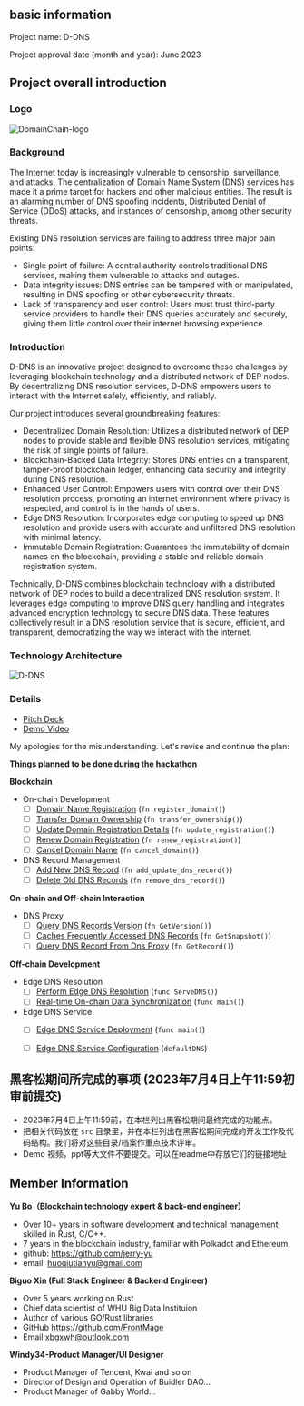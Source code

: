 ## basic information

Project name: D-DNS  

Project approval date (month and year): June 2023

## Project overall introduction
### Logo
![DomainChain-logo](./resource/DDNS.svg)

### Background
The Internet today is increasingly vulnerable to censorship, surveillance, and attacks. The centralization of Domain Name System (DNS) services has made it a prime target for hackers and other malicious entities. The result is an alarming number of DNS spoofing incidents, Distributed Denial of Service (DDoS) attacks, and instances of censorship, among other security threats. 

Existing DNS resolution services are failing to address three major pain points: 

- Single point of failure: A central authority controls traditional DNS services, making them vulnerable to attacks and outages.
- Data integrity issues: DNS entries can be tampered with or manipulated, resulting in DNS spoofing or other cybersecurity threats. 
- Lack of transparency and user control: Users must trust third-party service providers to handle their DNS queries accurately and securely, giving them little control over their internet browsing experience. 

### Introduction
D-DNS is an innovative project designed to overcome these challenges by leveraging blockchain technology and a distributed network of DEP nodes. By decentralizing DNS resolution services, D-DNS empowers users to interact with the Internet safely, efficiently, and reliably. 

Our project introduces several groundbreaking features: 

- Decentralized Domain Resolution: Utilizes a distributed network of DEP nodes to provide stable and flexible DNS resolution services, mitigating the risk of single points of failure.
- Blockchain-Backed Data Integrity: Stores DNS entries on a transparent, tamper-proof blockchain ledger, enhancing data security and integrity during DNS resolution.
- Enhanced User Control: Empowers users with control over their DNS resolution process, promoting an internet environment where privacy is respected, and control is in the hands of users.
- Edge DNS Resolution: Incorporates edge computing to speed up DNS resolution and provide users with accurate and unfiltered DNS resolution with minimal latency.
- Immutable Domain Registration: Guarantees the immutability of domain names on the blockchain, providing a stable and reliable domain registration system.

Technically, D-DNS combines blockchain technology with a distributed network of DEP nodes to build a decentralized DNS resolution system. It leverages edge computing to improve DNS query handling and integrates advanced encryption technology to secure DNS data. These features collectively result in a DNS resolution service that is secure, efficient, and transparent, democratizing the way we interact with the internet.

### Technology Architecture
![D-DNS](./resource/ddns_process.jpg)
### Details
- [Pitch Deck](https://gamma.app/docs/ynpgezzrhvxhavp?token=&following_id=63f5rxvtqbap3c2&follow_on_start=true)
- [Demo Video](https://drive.google.com/file/d/1JDzpXk62PA8G3tzeKbwdsu6t6bhy_q7N/view?usp=sharing)

My apologies for the misunderstanding. Let's revise and continue the plan:

**Things planned to be done during the hackathon**

**Blockchain**

- On-chain Development
   - [ ] [Domain Name Registration](https://github.com/parity-asia/hackathon-2023-summer/blob/main/projects/33-D-Dns/src/dep-dns-chain/pallets/dep-dns/src/lib.rs#L147) (`fn register_domain()`)
   - [ ] [Transfer Domain Ownership](https://github.com/parity-asia/hackathon-2023-summer/blob/main/projects/33-D-Dns/src/dep-dns-chain/pallets/dep-dns/src/lib.rs#L181C2-L181C2) (`fn transfer_ownership()`)
   - [ ] [Update Domain Registration Details](https://github.com/parity-asia/hackathon-2023-summer/blob/main/projects/33-D-Dns/src/dep-dns-chain/pallets/dep-dns/src/lib.rs#L229C10-L229C29) (`fn update_registration()`)
   - [ ] [Renew Domain Registration](https://github.com/parity-asia/hackathon-2023-summer/blob/main/projects/33-D-Dns/src/dep-dns-chain/pallets/dep-dns/src/lib.rs#L202) (`fn renew_registration()`)
   - [ ] [Cancel Domain Name](https://github.com/parity-asia/hackathon-2023-summer/blob/main/projects/33-D-Dns/src/dep-dns-chain/pallets/dep-dns/src/lib.rs#L255C10-L255C23) (`fn cancel_domain()`)

- DNS Record Management
   - [ ] [Add New DNS Record](https://github.com/parity-asia/hackathon-2023-summer/blob/main/projects/33-D-Dns/src/dep-dns-chain/pallets/dep-dns/src/lib.rs#L273) (`fn add_update_dns_record()`)
   - [ ] [Delete Old DNS Records](https://github.com/parity-asia/hackathon-2023-summer/blob/main/projects/33-D-Dns/src/dep-dns-chain/pallets/dep-dns/src/lib.rs#L297C10-L297C27) (`fn remove_dns_record()`)

**On-chain and Off-chain Interaction**

- DNS Proxy
   - [ ] [Query DNS Records Version](https://github.com/parity-asia/hackathon-2023-summer/blob/main/projects/33-D-Dns/src/dns-proxy/server.go#L78) (`fn GetVersion()`)
   - [ ] [Caches Frequently Accessed DNS Records](https://github.com/parity-asia/hackathon-2023-summer/blob/main/projects/33-D-Dns/src/dns-proxy/server.go#L100) (`fn GetSnapshot()`)
   - [ ] [Query DNS Record From Dns Proxy](https://github.com/parity-asia/hackathon-2023-summer/blob/main/projects/33-D-Dns/src/dns-proxy/server.go#L48) (`fn GetRecord()`)

**Off-chain Development**

- Edge DNS Resolution
   - [ ] [Perform Edge DNS Resolution](https://github.com/FrontMage/hackathon-2023-summer/blob/main/projects/33-D-Dns/src/dns-server/clashdns/server.go) (`func ServeDNS()`)
   - [ ] [Real-time On-chain Data Synchronization](https://github.com/FrontMage/hackathon-2023-summer/blob/main/projects/33-D-Dns/src/dns-server/main.go) (`func main()`)

- Edge DNS Service
   - [ ] [Edge DNS Service Deployment](https://github.com/FrontMage/hackathon-2023-summer/blob/main/projects/33-D-Dns/src/dns-server/main.go) (`func main()`)
   - [ ] [Edge DNS Service Configuration](https://github.com/FrontMage/hackathon-2023-summer/blob/main/projects/33-D-Dns/src/dns-server/main.go) (`defaultDNS`)


## 黑客松期间所完成的事项 (2023年7月4日上午11:59初审前提交)

- 2023年7月4日上午11:59前，在本栏列出黑客松期间最终完成的功能点。
- 把相关代码放在 `src` 目录里，并在本栏列出在黑客松期间完成的开发工作及代码结构。我们将对这些目录/档案作重点技术评审。
- Demo 视频，ppt等大文件不要提交。可以在readme中存放它们的链接地址

## Member Information

**Yu Bo（Blockchain technology expert & back-end engineer）**  
- Over 10+ years in software development and technical management, skilled in Rust, C/C++.
- 7 years in the blockchain industry, familiar with Polkadot and Ethereum.
- github: https://github.com/jerry-yu
- email: huoqiutianyu@gmail.com

**Biguo Xin (Full Stack Engineer & Backend Engineer)**  
- Over 5 years working on Rust
- Chief data scientist of WHU Big Data Instituion
- Author of various GO/Rust libraries
- GitHub https://github.com/FrontMage
- Email xbgxwh@outlook.com

**Windy34-Product Manager/UI Designer**
- Product Manager of Tencent, Kwai and so on
- Director of Design and Operation of Buidler DAO…
- Product Manager of Gabby World…
